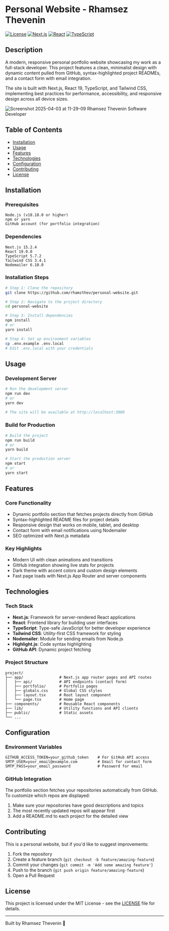 # Personal Website - Rhamsez Thevenin

[![License](https://img.shields.io/badge/license-MIT-blue.svg)](LICENSE)
[![Next.js](https://img.shields.io/badge/Next.js-15.2.4-black)](https://nextjs.org/)
[![React](https://img.shields.io/badge/React-19.0.0-blue)](https://reactjs.org/)
[![TypeScript](https://img.shields.io/badge/TypeScript-5.7.2-blue)](https://www.typescriptlang.org/)

## Description

A modern, responsive personal portfolio website showcasing my work as a full-stack developer. This project features a clean, minimalist design with dynamic content pulled from GitHub, syntax-highlighted project READMEs, and a contact form with email integration.

The site is built with Next.js, React 19, TypeScript, and Tailwind CSS, implementing best practices for performance, accessibility, and responsive design across all device sizes.

![Screenshot 2025-04-03 at 11-29-09 Rhamsez Thevenin Software Developer](https://github.com/user-attachments/assets/2bb982ed-c455-4dd8-a5c7-fb1e22146a51)


## Table of Contents

- [Installation](#installation)
- [Usage](#usage)
- [Features](#features)
- [Technologies](#technologies)
- [Configuration](#configuration)
- [Contributing](#contributing)
- [License](#license)

## Installation

### Prerequisites

```
Node.js (v18.18.0 or higher)
npm or yarn
GitHub account (for portfolio integration)
```

### Dependencies

```
Next.js 15.2.4
React 19.0.0
TypeScript 5.7.2
Tailwind CSS 3.4.1
Nodemailer 6.10.0
```

### Installation Steps

```bash
# Step 1: Clone the repository
git clone https://github.com/rhamzthev/personal-website.git

# Step 2: Navigate to the project directory
cd personal-website

# Step 3: Install dependencies
npm install
# or
yarn install

# Step 4: Set up environment variables
cp .env.example .env.local
# Edit .env.local with your credentials
```

## Usage

### Development Server

```bash
# Run the development server
npm run dev
# or
yarn dev

# The site will be available at http://localhost:3000
```

### Build for Production

```bash
# Build the project
npm run build
# or
yarn build

# Start the production server
npm start
# or
yarn start
```

## Features

### Core Functionality
- Dynamic portfolio section that fetches projects directly from GitHub
- Syntax-highlighted README files for project details
- Responsive design that works on mobile, tablet, and desktop
- Contact form with email notifications using Nodemailer
- SEO optimized with Next.js metadata

### Key Highlights
- Modern UI with clean animations and transitions
- GitHub integration showing live stats for projects
- Dark theme with accent colors and custom design elements
- Fast page loads with Next.js App Router and server components

## Technologies

### Tech Stack
- **Next.js**: Framework for server-rendered React applications
- **React**: Frontend library for building user interfaces
- **TypeScript**: Type-safe JavaScript for better developer experience
- **Tailwind CSS**: Utility-first CSS framework for styling
- **Nodemailer**: Module for sending emails from Node.js
- **Highlight.js**: Code syntax highlighting
- **GitHub API**: Dynamic project fetching

### Project Structure
```
project/
├── app/                # Next.js app router pages and API routes
│   ├── api/            # API endpoints (contact form)
│   ├── portfolio/      # Portfolio pages
│   ├── globals.css     # Global CSS styles
│   ├── layout.tsx      # Root layout component
│   └── page.tsx        # Home page
├── components/         # Reusable React components
├── lib/                # Utility functions and API clients
├── public/             # Static assets
└── ...
```

## Configuration

### Environment Variables
```
GITHUB_ACCESS_TOKEN=your_github_token    # For GitHub API access
SMTP_USER=your_email@example.com         # Email for contact form
SMTP_PASS=your_email_password            # Password for email
```

### GitHub Integration

The portfolio section fetches your repositories automatically from GitHub. To customize which repos are displayed:

1. Make sure your repositories have good descriptions and topics
2. The most recently updated repos will appear first
3. Add a README.md to each project for the detailed view

## Contributing

This is a personal website, but if you'd like to suggest improvements:

1. Fork the repository
2. Create a feature branch (`git checkout -b feature/amazing-feature`)
3. Commit your changes (`git commit -m 'Add some amazing feature'`)
4. Push to the branch (`git push origin feature/amazing-feature`)
5. Open a Pull Request

## License

This project is licensed under the MIT License - see the [LICENSE](LICENSE) file for details.

---

Built by Rhamsez Thevenin 🌹
